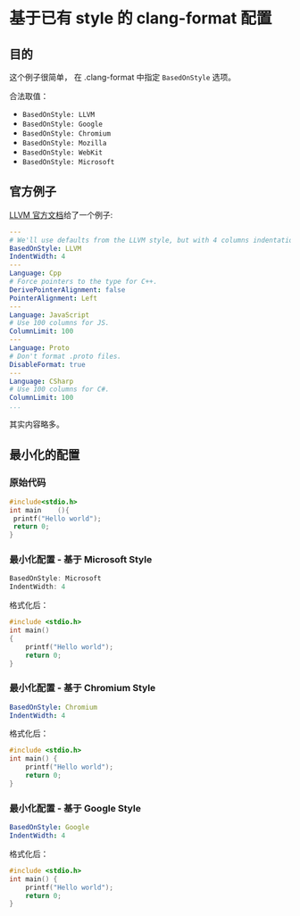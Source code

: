 # 基于已有 style 的 clang-format 配置

## 目的
这个例子很简单， 在 .clang-format 中指定 `BasedOnStyle` 选项。

合法取值：
- `BasedOnStyle: LLVM`
- `BasedOnStyle: Google`
- `BasedOnStyle: Chromium`
- `BasedOnStyle: Mozilla`
- `BasedOnStyle: WebKit`
- `BasedOnStyle: Microsoft`

## 官方例子
[LLVM 官方文档](https://clang.llvm.org/docs/ClangFormatStyleOptions.html)给了一个例子:

```yaml
---
# We'll use defaults from the LLVM style, but with 4 columns indentation.
BasedOnStyle: LLVM
IndentWidth: 4
---
Language: Cpp
# Force pointers to the type for C++.
DerivePointerAlignment: false
PointerAlignment: Left
---
Language: JavaScript
# Use 100 columns for JS.
ColumnLimit: 100
---
Language: Proto
# Don't format .proto files.
DisableFormat: true
---
Language: CSharp
# Use 100 columns for C#.
ColumnLimit: 100
...
```

其实内容略多。

## 最小化的配置

### 原始代码
```cpp
#include<stdio.h>
int main    (){
 printf("Hello world");
 return 0;
}
```

### 最小化配置 - 基于 Microsoft Style
```cpp
BasedOnStyle: Microsoft
IndentWidth: 4
```

格式化后：
```cpp
#include <stdio.h>
int main()
{
    printf("Hello world");
    return 0;
}
```

### 最小化配置 - 基于 Chromium Style
```yaml
BasedOnStyle: Chromium
IndentWidth: 4
```

格式化后：
```cpp
#include <stdio.h>
int main() {
    printf("Hello world");
    return 0;
}
```

### 最小化配置 - 基于 Google Style
```yaml
BasedOnStyle: Google
IndentWidth: 4
```

格式化后：
```cpp
#include <stdio.h>
int main() {
    printf("Hello world");
    return 0;
}
```